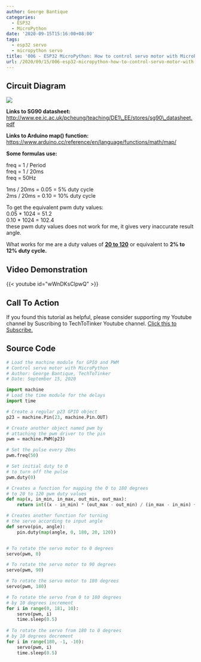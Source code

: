 ```yaml
---
author: George Bantique
categories:
  - ESP32
  - MicroPython
date: '2020-09-15T15:16:00+08:00'
tags:
  - esp32 servo
  - micropython servo
title: '006 - ESP32 MicroPython: How to control servo motor with MicroPython'
url: /2020/09/15/006-esp32-micropython-how-to-control-servo-motor-with-micropython/
---
```



## **Circuit Diagram**
[![](https://1.bp.blogspot.com/-fZyq2Zqb7Qk/X2FwMBcWjfI/AAAAAAAACCM/BhXArRgofOgdWTaQiKA7lCHTlImYtKXGwCLcBGAsYHQ/s320/pwm_servo.png)](https://1.bp.blogspot.com/-fZyq2Zqb7Qk/X2FwMBcWjfI/AAAAAAAACCM/BhXArRgofOgdWTaQiKA7lCHTlImYtKXGwCLcBGAsYHQ/s529/pwm_servo.png)

 **Links to SG90 datasheet:**  
http://www.ee.ic.ac.uk/pcheung/teaching/DE1\_EE/stores/sg90\_datasheet.pdf

**Links to Arduino map() function:**  
https://www.arduino.cc/reference/en/language/functions/math/map/

**Some formulas use:**

freq = 1 / Period  
freq = 1 / 20ms  
freq = 50Hz

1ms / 20ms = 0.05 = 5% duty cycle  
2ms / 20ms = 0.10 = 10% duty cycle

To get the equivalent pwm duty values:  
0.05 \* 1024 = 51.2  
0.10 \* 1024 = 102.4  
these pwm duty values does not work for me, it gives very inaccurate result angle.

What works for me are a duty values of **<u>20 to 120</u>** or equivalent to **2% to 12% duty cycle.**

## **Video Demonstration**
{{< youtube id="wWnDKsClpwQ" >}}

## **Call To Action**
If you found this tutorial as helpful, please consider supporting my Youtube channel by Suscribing to TechToTinker Youtube channel. [Click this to Subscribe.](https://www.youtube.com/c/TechToTinker?sub_confirmation=1)

## **Source Code**

```py { lineNos="true" wrap="true" }
# Load the machine module for GPIO and PWM
# Control servo motor with MicroPython
# Author: George Bantique, TechToTinker
# Date: September 15, 2020

import machine
# Load the time module for the delays
import time

# Create a regular p23 GPIO object
p23 = machine.Pin(23, machine.Pin.OUT)

# Create another object named pwm by
# attaching the pwm driver to the pin
pwm = machine.PWM(p23)

# Set the pulse every 20ms
pwm.freq(50)

# Set initial duty to 0
# to turn off the pulse
pwm.duty(0)

# Creates a function for mapping the 0 to 180 degrees
# to 20 to 120 pwm duty values
def map(x, in_min, in_max, out_min, out_max):
    return int((x - in_min) * (out_max - out_min) / (in_max - in_min) + out_min)

# Creates another function for turning 
# the servo according to input angle
def servo(pin, angle):
    pin.duty(map(angle, 0, 180, 20, 120))


# To rotate the servo motor to 0 degrees
servo(pwm, 0)

# To rotate the servo motor to 90 degrees
servo(pwm, 90)

# To rotate the servo motor to 180 degrees
servo(pwm, 180)

# To rotate the servo from 0 to 180 degrees
# by 10 degrees increment
for i in range(0, 181, 10):
    servo(pwm, i)
    time.sleep(0.5)
    
# To rotate the servo from 180 to 0 degrees
# by 10 degrees decrement
for i in range(180, -1, -10):
    servo(pwm, i)
    time.sleep(0.5)

```
